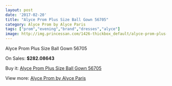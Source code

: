 ```yaml
---
layout: post
date: '2017-02-20'
title: "Alyce Prom Plus Size Ball Gown 56705"
category: Alyce Prom by Alyce Paris
tags: ["prom","evening","brand","dresses","alyce"]
image: http://img.princessan.com/1426-thickbox_default/alyce-prom-plus-size-ball-gown-56705.jpg
---
```

Alyce Prom Plus Size Ball Gown 56705

On Sales: **$282.08643**
<a href="https://www.princessan.com/en/alyce-prom-by-alyce-paris/662-alyce-prom-plus-size-ball-gown-56705.html"><amp-img layout="responsive" width="600" height="600" src="//img.princessan.com/1426-thickbox_default/alyce-prom-plus-size-ball-gown-56705.jpg" alt="Alyce Prom Plus Size Ball Gown 56705 0" /></a>

Buy it: [Alyce Prom Plus Size Ball Gown 56705](https://www.princessan.com/en/alyce-prom-by-alyce-paris/662-alyce-prom-plus-size-ball-gown-56705.html "Alyce Prom Plus Size Ball Gown 56705")

View more: [Alyce Prom by Alyce Paris](https://www.princessan.com/en/8-alyce-prom-by-alyce-paris "Alyce Prom by Alyce Paris")